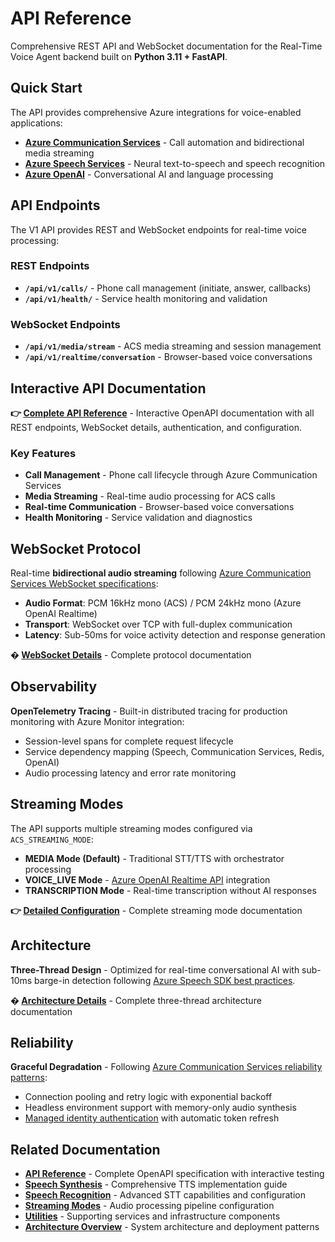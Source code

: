 # API Reference

Comprehensive REST API and WebSocket documentation for the Real-Time Voice Agent backend built on **Python 3.11 + FastAPI**.

## Quick Start

The API provides comprehensive Azure integrations for voice-enabled applications:

- **[Azure Communication Services](https://learn.microsoft.com/en-us/azure/communication-services/concepts/call-automation/audio-streaming-concept)** - Call automation and bidirectional media streaming
- **[Azure Speech Services](https://learn.microsoft.com/en-us/azure/ai-services/speech-service/speech-to-text)** - Neural text-to-speech and speech recognition  
- **[Azure OpenAI](https://learn.microsoft.com/en-us/azure/ai-foundry/openai/how-to/realtime-audio-websockets)** - Conversational AI and language processing

## API Endpoints

The V1 API provides REST and WebSocket endpoints for real-time voice processing:

### REST Endpoints
- **`/api/v1/calls/`** - Phone call management (initiate, answer, callbacks)
- **`/api/v1/health/`** - Service health monitoring and validation

### WebSocket Endpoints
- **`/api/v1/media/stream`** - ACS media streaming and session management
- **`/api/v1/realtime/conversation`** - Browser-based voice conversations

## Interactive API Documentation

**👉 [Complete API Reference](api-reference.md)** - Interactive OpenAPI documentation with all REST endpoints, WebSocket details, authentication, and configuration.

### Key Features

- **Call Management** - Phone call lifecycle through Azure Communication Services
- **Media Streaming** - Real-time audio processing for ACS calls  
- **Real-time Communication** - Browser-based voice conversations
- **Health Monitoring** - Service validation and diagnostics

## WebSocket Protocol

Real-time **bidirectional audio streaming** following [Azure Communication Services WebSocket specifications](https://learn.microsoft.com/en-us/azure/communication-services/how-tos/call-automation/audio-streaming-quickstart#set-up-a-websocket-server):

- **Audio Format**: PCM 16kHz mono (ACS) / PCM 24kHz mono (Azure OpenAI Realtime)
- **Transport**: WebSocket over TCP with full-duplex communication
- **Latency**: Sub-50ms for voice activity detection and response generation

**� [WebSocket Details](api-reference.md#websocket-endpoints)** - Complete protocol documentation

## Observability

**OpenTelemetry Tracing** - Built-in distributed tracing for production monitoring with Azure Monitor integration:

- Session-level spans for complete request lifecycle  
- Service dependency mapping (Speech, Communication Services, Redis, OpenAI)
- Audio processing latency and error rate monitoring

## Streaming Modes

The API supports multiple streaming modes configured via `ACS_STREAMING_MODE`:

- **MEDIA Mode (Default)** - Traditional STT/TTS with orchestrator processing
- **VOICE_LIVE Mode** - [Azure OpenAI Realtime API](https://learn.microsoft.com/en-us/azure/ai-foundry/openai/how-to/realtime-audio-websockets) integration  
- **TRANSCRIPTION Mode** - Real-time transcription without AI responses

**👉 [Detailed Configuration](../reference/streaming-modes.md)** - Complete streaming mode documentation

## Architecture

**Three-Thread Design** - Optimized for real-time conversational AI with sub-10ms barge-in detection following [Azure Speech SDK best practices](https://learn.microsoft.com/en-us/azure/ai-services/speech-service/how-to-recognize-speech).

**� [Architecture Details](../architecture/acs-flows.md)** - Complete three-thread architecture documentation

## Reliability

**Graceful Degradation** - Following [Azure Communication Services reliability patterns](https://learn.microsoft.com/en-us/azure/communication-services/concepts/troubleshooting-info):

- Connection pooling and retry logic with exponential backoff
- Headless environment support with memory-only audio synthesis  
- [Managed identity authentication](https://learn.microsoft.com/en-us/azure/ai-services/authentication#authenticate-with-azure-active-directory) with automatic token refresh

## Related Documentation

- **[API Reference](api-reference.md)** - Complete OpenAPI specification with interactive testing
- **[Speech Synthesis](../reference/speech-synthesis.md)** - Comprehensive TTS implementation guide
- **[Speech Recognition](../reference/speech-recognition.md)** - Advanced STT capabilities and configuration
- **[Streaming Modes](../reference/streaming-modes.md)** - Audio processing pipeline configuration
- **[Utilities](../reference/utilities.md)** - Supporting services and infrastructure components
- **[Architecture Overview](../architecture/README.md)** - System architecture and deployment patterns
